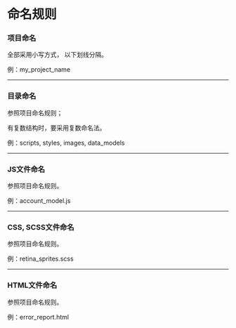 # 命名规则

### 项目命名

全部采用小写方式， 以下划线分隔。

例：my\_project\_name

---

### 目录命名

参照项目命名规则；

有复数结构时，要采用复数命名法。

例：scripts, styles, images, data\_models

---

### JS文件命名

参照项目命名规则。

例：account\_model.js

---

### CSS, SCSS文件命名

参照项目命名规则。

例：retina\_sprites.scss

---

### HTML文件命名

参照项目命名规则。

例：error\_report.html

